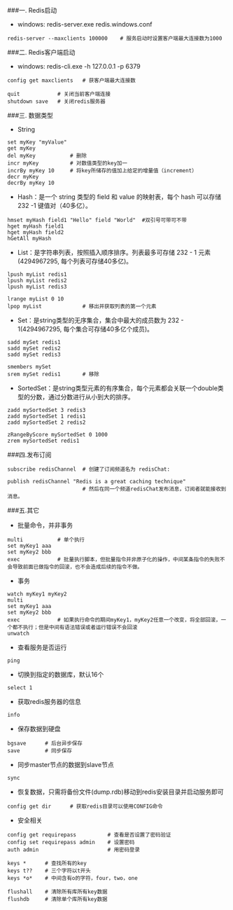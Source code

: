 ###一. Redis启动
- windows: redis-server.exe redis.windows.conf

```
redis-server --maxclients 100000    # 服务启动时设置客户端最大连接数为1000
```

###二. Redis客户端启动
- windows: redis-cli.exe -h 127.0.0.1 -p 6379

```
config get maxclients   # 获客户端最大连接数

quit            # 关闭当前客户端连接
shutdown save   # 关闭redis服务器
```


###三. 数据类型
- String
```
set myKey "myValue"
get myKey
del myKey           # 删除
incr myKey          # 对数值类型的key加一
incrBy myKey 10     # 将key所储存的值加上给定的增量值（increment） 
decr myKey
decrBy myKey 10

```

- Hash：是一个 string 类型的 field 和 value 的映射表，每个 hash 可以存储 232 -1 键值对（40多亿）。
```
hmset myHash field1 "Hello" field "World"  #双引号可带可不带
hget myHash field1
hget myHash field2 
hGetAll myHash
```

- List：是字符串列表，按照插入顺序排序。列表最多可存储 232 - 1 元素 (4294967295, 每个列表可存储40多亿)。
```
lpush myList redis1
lpush myList redis2
lpush myList redis3

lrange myList 0 10
lpop myList             # 移出并获取列表的第一个元素
```

- Set：是string类型的无序集合，集合中最大的成员数为 232 - 1(4294967295, 每个集合可存储40多亿个成员)。
```
sadd mySet redis1
sadd mySet redis2
sadd mySet redis3

smembers mySet
srem mySet redis1       # 移除
```

- SortedSet：是string类型元素的有序集合，每个元素都会关联一个double类型的分数，通过分数进行从小到大的排序。
```
zadd mySortedSet 3 redis3
zadd mySortedSet 1 redis1
zadd mySortedSet 2 redis2

zRangeByScore mySortedSet 0 1000
zrem mySortedSet redis1
```

###四.发布订阅
```
subscribe redisChannel  # 创建了订阅频道名为 redisChat:

publish redisChannel "Redis is a great caching technique"  
                        # 然后在同一个频道redisChat发布消息，订阅者就能接收到消息。
```

###五.其它
- 批量命令，并非事务
```
multi           # 单个执行
set myKey1 aaa
set myKey2 bbb
exec            # 批量执行脚本，但批量指令并非原子化的操作，中间某条指令的失败不会导致前面已做指令的回滚，也不会造成后续的指令不做。
```

- 事务
```
watch myKey1 myKey2
multi
set myKey1 aaa
set myKey2 bbb
exec            # 如果执行命令的期间myKey1，myKey2任意一个改变，将全部回滚，一个都不执行；但是中间有语法错误或者运行错误不会回滚
unwatch
```

- 查看服务是否运行
```
ping
```

- 切换到指定的数据库，默认16个
```
select 1
```

- 获取redis服务器的信息
```
info
```

- 保存数据到硬盘
```
bgsave      # 后台异步保存
save        # 同步保存
```

- 同步master节点的数据到slave节点
```
sync
```

- 恢复数据，只需将备份文件(dump.rdb)移动到redis安装目录并启动服务即可
```
config get dir      # 获取redis目录可以使用CONFIG命令
```

- 安全相关
```
config get requirepass          # 查看是否设置了密码验证
config set requirepass admin    # 设置密码
auth admin                      # 用密码登录
```

```
keys *      # 查找所有的key
keys t??    # 三个字符以t开头
keys *o*    # 中间含有o的字符，four，two，one

flushall    # 清除所有库所有key数据
flushdb     # 清除单个库所有key数据
```
